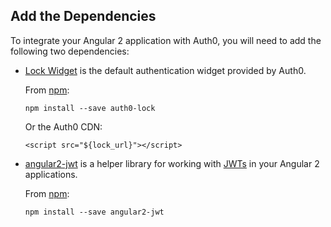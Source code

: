 ## Add the Dependencies

To integrate your Angular 2 application with Auth0, you will need to add the following two dependencies:

- [Lock Widget](https://github.com/auth0/lock) is the default authentication widget provided by Auth0.

  From [npm](https://npmjs.org):

  `npm install --save auth0-lock`

  Or the Auth0 CDN:

  `<script src="${lock_url}"></script>`

- [angular2-jwt](https://github.com/auth0/angular2-jwt) is a helper library for working with [JWTs](http://jwt.io/introduction) in your Angular 2 applications.

  From [npm](https://npmjs.org):

  `npm install --save angular2-jwt`
